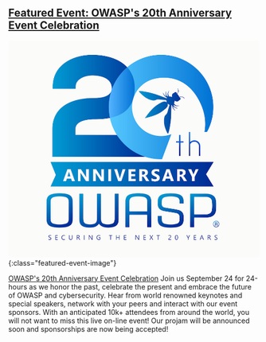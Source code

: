 
## [Featured Event: OWASP's 20th Anniversary Event Celebration](#)

![OWASP's 20th Anniversary Event Celebration](/pages/chapters/spotlight/OWASP20thAnniversary1.jpeg){:class="featured-event-image"}


[OWASP's 20th Anniversary Event Celebration](https://20thanniversary.owasp.org/) Join us September 24 for 24-hours as we honor the past, celebrate the present and embrace the future of OWASP and cybersecurity. Hear from world renowned keynotes and special speakers, network with your peers and interact with our event sponsors. With an anticipated 10k+ attendees from around the world, you will not want to miss this live on-line event!
Our projam will be announced soon and sponsorships are now being accepted!
